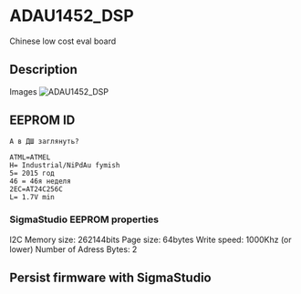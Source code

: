 # ADAU1452_DSP
Chinese low cost eval board

## Description

Images
![ADAU1452_DSP](hhttps://raw.githubusercontent.com/tecteun/ADAU1452_DSP/master/board.jpg "Logo ADAU1452_DSP")


## EEPROM ID
    А в ДШ заглянуть?

    ATML=ATMEL
    H= Industrial/NiPdAu fymish
    5= 2015 год
    46 = 46я неделя
    2EC=AT24C256C
    L= 1.7V min

### SigmaStudio EEPROM properties
I2C
Memory size: 262144bits
Page size: 64bytes
Write speed: 1000Khz (or lower)
Number of Adress Bytes: 2

## Persist firmware with SigmaStudio